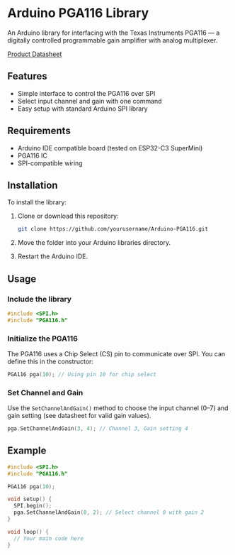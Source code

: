 # Arduino PGA116 Library

An Arduino library for interfacing with the Texas Instruments PGA116 — a digitally controlled programmable gain amplifier with analog multiplexer.

[Product Datasheet](https://www.ti.com/product/de-de/PGA116)

## Features

- Simple interface to control the PGA116 over SPI
- Select input channel and gain with one command
- Easy setup with standard Arduino SPI library

## Requirements

- Arduino IDE compatible board (tested on ESP32-C3 SuperMini)
- PGA116 IC
- SPI-compatible wiring

## Installation

To install the library:

1. Clone or download this repository:
   ```bash
   git clone https://github.com/yourusername/Arduino-PGA116.git
   ```

2. Move the folder into your Arduino libraries directory.

3. Restart the Arduino IDE.

## Usage

### Include the library

```cpp
#include <SPI.h>
#include "PGA116.h"
```

### Initialize the PGA116

The PGA116 uses a Chip Select (CS) pin to communicate over SPI. You can define this in the constructor:

```cpp
PGA116 pga(10); // Using pin 10 for chip select
```

### Set Channel and Gain

Use the `SetChannelAndGain()` method to choose the input channel (0–7) and gain setting (see datasheet for valid gain values).

```cpp
pga.SetChannelAndGain(3, 4); // Channel 3, Gain setting 4
```

## Example

```cpp
#include <SPI.h>
#include "PGA116.h"

PGA116 pga(10);

void setup() {
  SPI.begin();
  pga.SetChannelAndGain(0, 2); // Select channel 0 with gain 2
}

void loop() {
  // Your main code here
}
```
